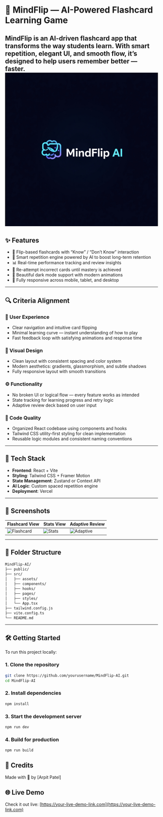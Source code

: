 # 🧠 MindFlip — AI-Powered Flashcard Learning Game

MindFlip is an AI-driven flashcard app that transforms the way students learn. With smart repetition, elegant UI, and smooth flow, it’s designed to help users remember better — faster.
![MindFlip-AI Logo](src/app/logo.jpg)
---

## ✨ Features

- 🎴 Flip-based flashcards with “Know” / “Don’t Know” interaction
- 🧠 Smart repetition engine powered by AI to boost long-term retention
- 📊 Real-time performance tracking and review insights
- 🔁 Re-attempt incorrect cards until mastery is achieved
- 🌙 Beautiful dark mode support with modern animations
- 📱 Fully responsive across mobile, tablet, and desktop

---

## 🔍 Criteria Alignment

### 🧭 User Experience
- Clear navigation and intuitive card flipping
- Minimal learning curve — instant understanding of how to play
- Fast feedback loop with satisfying animations and response time

### 🎨 Visual Design
- Clean layout with consistent spacing and color system
- Modern aesthetics: gradients, glassmorphism, and subtle shadows
- Fully responsive layout with smooth transitions

### ⚙️ Functionality
- No broken UI or logical flow — every feature works as intended
- State tracking for learning progress and retry logic
- Adaptive review deck based on user input

### 🧼 Code Quality
- Organized React codebase using components and hooks
- Tailwind CSS utility-first styling for clean implementation
- Reusable logic modules and consistent naming conventions

---

## 🚀 Tech Stack

- **Frontend**: React + Vite
- **Styling**: Tailwind CSS + Framer Motion
- **State Management**: Zustand or Context API
- **AI Logic**: Custom spaced repetition engine
- **Deployment**: Vercel

---

## 📸 Screenshots

<!-- Add actual screenshots here -->
| Flashcard View | Stats View | Adaptive Review |
|----------------|------------|------------------|
| ![Flashcard](./screenshots/flashcard.png) | ![Stats](./screenshots/stats.png) | ![Adaptive](./screenshots/adaptive.png) |

---

## 📂 Folder Structure

```
MindFlip-AI/
├── public/
├── src/
│   ├── assets/
│   ├── components/
│   ├── hooks/
│   ├── pages/
│   ├── styles/
│   └── App.tsx
├── tailwind.config.js
├── vite.config.ts
└── README.md
```

---

## 🛠️ Getting Started

To run this project locally:

### 1. Clone the repository

```bash
git clone https://github.com/yourusername/MindFlip-AI.git
cd MindFlip-AI
```

### 2. Install dependencies

```bash
npm install
```

### 3. Start the development server

```bash
npm run dev
```

### 4. Build for production

```bash
npm run build
```
## 🤝 Credits

Made with 💙 by [Arpit Patel]

## 🌐 Live Demo

Check it out live: [https://your-live-demo-link.com](https://your-live-demo-link.com)
